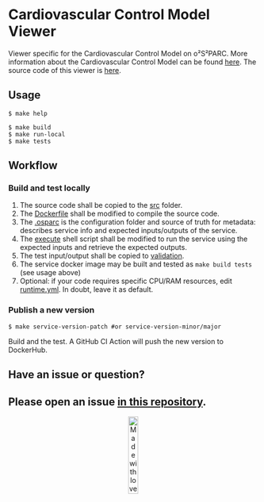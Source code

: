 # Cardiovascular Control Model Viewer

Viewer specific for the Cardiovascular Control Model on  o²S²PARC. More information about the Cardiovascular Control Model can be found [here](https://github.com/ITISFoundation/CardiovascularControl-DBI). The source code of this viewer is [here](https://github.com/ITISFoundation/cardiocontro-dbi-viewer).


## Usage

```console
$ make help

$ make build
$ make run-local 
$ make tests
```

## Workflow
### Build and test locally
1. The source code shall be copied to the [src](cardiocontrol-dbi-viewer/src/cardiocontrol_dbi_viewer) folder.
2. The [Dockerfile](cardiocontrol-dbi-viewer/src/Dockerfile) shall be modified to compile the source code.
3. The [.osparc](.osparc) is the configuration folder and source of truth for metadata: describes service info and expected inputs/outputs of the service.
4. The [execute](cardiocontrol-dbi-viewer/service.cli/execute) shell script shall be modified to run the service using the expected inputs and retrieve the expected outputs.
5. The test input/output shall be copied to [validation](cardiocontrol-dbi-viewer/validation).
6. The service docker image may be built and tested as ``make build tests`` (see usage above)
7. Optional: if your code requires specific CPU/RAM resources, edit [runtime.yml](.osparc/runtime.yml). In doubt, leave it as default.

### Publish a new version

```console
$ make service-version-patch #or service-version-minor/major
```
Build and the test.
A GitHub CI Action will push the new version to DockerHub.

## Have an issue or question?
Please open an issue [in this repository](https://github.com/ITISFoundation/CardiovascularControl-DBI/issues/).
---
<p align="center">
<image src="https://github.com/ITISFoundation/osparc-simcore-python-client/blob/4e8b18494f3191d55f6692a6a605818aeeb83f95/docs/_media/mwl.png" alt="Made with love at www.z43.swiss" width="20%" />
</p>
